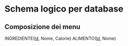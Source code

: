 # Schema logico per database
## Composizione dei menu
INGREDIENTE(<ins>Id</ins>, Nome, Calorie)
ALIMENTO(<ins>Id</ins>, Nome)

